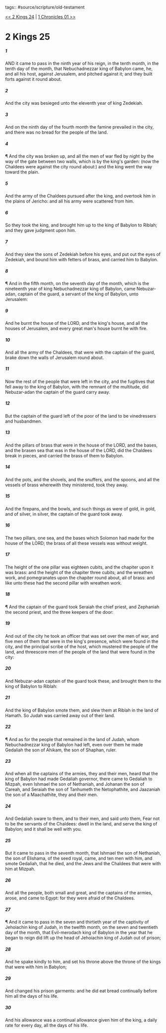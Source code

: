 tags:: #source/scripture/old-testament

[<< 2 Kings 24](/old-testament/12_2_Kings/2_Kings_24.md) | [1 Chronicles 01 >>](/old-testament/13_1_Chronicles/1_Chronicles_01.md)

# 2 Kings 25

##### 1

AND it came to pass in the ninth year of his reign, in the tenth month, in the tenth day of the month, that Nebuchadnezzar king of Babylon came, he, and all his host, against Jerusalem, and pitched against it; and they built forts against it round about.

##### 2

And the city was besieged unto the eleventh year of king Zedekiah.

##### 3

And on the ninth day of the fourth month the famine prevailed in the city, and there was no bread for the people of the land.

##### 4

¶ And the city was broken up, and all the men of war fled by night by the way of the gate between two walls, which is by the king's garden: (now the Chaldees were against the city round about:) and the king went the way toward the plain.

##### 5

And the army of the Chaldees pursued after the king, and overtook him in the plains of Jericho: and all his army were scattered from him.

##### 6

So they took the king, and brought him up to the king of Babylon to Riblah; and they gave judgment upon him.

##### 7

And they slew the sons of Zedekiah before his eyes, and put out the eyes of Zedekiah, and bound him with fetters of brass, and carried him to Babylon.

##### 8

¶ And in the fifth month, on the seventh day of the month, which is the nineteenth year of king Nebuchadnezzar king of Babylon, came Nebuzar-adan, captain of the guard, a servant of the king of Babylon, unto Jerusalem:

##### 9

And he burnt the house of the LORD, and the king's house, and all the houses of Jerusalem, and every great man's house burnt he with fire.

##### 10

And all the army of the Chaldees, that were with the captain of the guard, brake down the walls of Jerusalem round about.

##### 11

Now the rest of the people that were left in the city, and the fugitives that fell away to the king of Babylon, with the remnant of the multitude, did Nebuzar-adan the captain of the guard carry away.

##### 12

But the captain of the guard left of the poor of the land to be vinedressers and husbandmen.

##### 13

And the pillars of brass that were in the house of the LORD, and the bases, and the brasen sea that was in the house of the LORD, did the Chaldees break in pieces, and carried the brass of them to Babylon.

##### 14

And the pots, and the shovels, and the snuffers, and the spoons, and all the vessels of brass wherewith they ministered, took they away.

##### 15

And the firepans, and the bowls, and such things as were of gold, in gold, and of silver, in silver, the captain of the guard took away.

##### 16

The two pillars, one sea, and the bases which Solomon had made for the house of the LORD; the brass of all these vessels was without weight.

##### 17

The height of the one pillar was eighteen cubits, and the chapiter upon it was brass: and the height of the chapiter three cubits; and the wreathen work, and pomegranates upon the chapiter round about, all of brass: and like unto these had the second pillar with wreathen work.

##### 18

¶ And the captain of the guard took Seraiah the chief priest, and Zephaniah the second priest, and the three keepers of the door:

##### 19

And out of the city he took an officer that was set over the men of war, and five men of them that were in the king's presence, which were found in the city, and the principal scribe of the host, which mustered the people of the land, and threescore men of the people of the land that were found in the city:

##### 20

And Nebuzar-adan captain of the guard took these, and brought them to the king of Babylon to Riblah:

##### 21

And the king of Babylon smote them, and slew them at Riblah in the land of Hamath. So Judah was carried away out of their land.

##### 22

¶ And as for the people that remained in the land of Judah, whom Nebuchadnezzar king of Babylon had left, even over them he made Gedaliah the son of Ahikam, the son of Shaphan, ruler.

##### 23

And when all the captains of the armies, they and their men, heard that the king of Babylon had made Gedaliah governor, there came to Gedaliah to Mizpah, even Ishmael the son of Nethaniah, and Johanan the son of Careah, and Seraiah the son of Tanhumeth the Netophathite, and Jaazaniah the son of a Maachathite, they and their men.

##### 24

And Gedaliah sware to them, and to their men, and said unto them, Fear not to be the servants of the Chaldees: dwell in the land, and serve the king of Babylon; and it shall be well with you.

##### 25

But it came to pass in the seventh month, that Ishmael the son of Nethaniah, the son of Elishama, of the seed royal, came, and ten men with him, and smote Gedaliah, that he died, and the Jews and the Chaldees that were with him at Mizpah.

##### 26

And all the people, both small and great, and the captains of the armies, arose, and came to Egypt: for they were afraid of the Chaldees.

##### 27

¶ And it came to pass in the seven and thirtieth year of the captivity of Jehoiachin king of Judah, in the twelfth month, on the seven and twentieth day of the month, that Evil-merodach king of Babylon in the year that he began to reign did lift up the head of Jehoiachin king of Judah out of prison;

##### 28

And he spake kindly to him, and set his throne above the throne of the kings that were with him in Babylon;

##### 29

And changed his prison garments: and he did eat bread continually before him all the days of his life.

##### 30

And his allowance was a continual allowance given him of the king, a daily rate for every day, all the days of his life.
